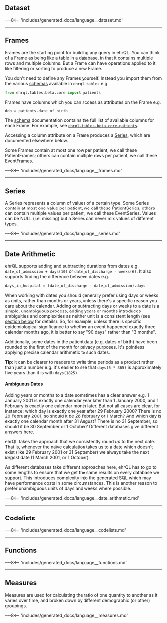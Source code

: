 ## Dataset

---8<-- 'includes/generated_docs/language__dataset.md'

---


## Frames

Frames are the starting point for building any query in ehrQL. You can
think of a Frame as being like a table in a database, in that it
contains multiple rows and multiple columns. But a Frame can have
operations applied to it like filtering or sorting to produce a new
Frame.

You don't need to define any Frames yourself. Instead you import them
from the various [schemas](schemas.md) available in `ehrql.tables` e.g.
```py
from ehrql.tables.beta.core import patients
```

Frames have columns which you can access as attributes on the Frame e.g.
```py
dob = patients.date_of_birth
```

The [schema](schemas.md) documentation contains the full list of
available columns for each Frame. For example, see
[`ehrql.tables.beta.core.patients`](schemas/beta.core.md/#patients).

Accessing a column attribute on a Frame produces a [Series](#series),
which are documented elsewhere below.

Some Frames contain at most one row per patient, we call these
PatientFrames; others can contain multiple rows per patient, we call
these EventFrames.

---8<-- 'includes/generated_docs/language__frames.md'

---


## Series

A Series represents a column of values of a certain type. Some Series
contain at most one value per patient, we call these PatientSeries;
others can contain multiple values per patient, we call these
EventSeries. Values can be NULL (i.e. missing) but a Series can never
mix values of different types.

---8<-- 'includes/generated_docs/language__series.md'

---


## Date Arithmetic

ehrQL supports adding and subtracting durations from dates e.g.
`date_of_admission + days(10)` or `date_of_discharge - weeks(6)`. It
also supports finding the difference between dates e.g.
```py
days_in_hospital = (date_of_discharge - date_of_admission).days
```

When working with dates you should generally prefer using days or weeks
as units, rather than months or years, unless there's a specific reason
you care about the calendar. Adding or subtracting days or weeks to a
date is a simple, unambiguous process; adding years or months introduces
ambiguities and complexities as neither unit is a consistent length (see
[section below](#ambiguous-dates) for details). So, for example, unless
there is specific epidemiological significance to whether an event
happened exactly three calendar months ago, it is better to say "90
days" rather than "3 months".

Additionally, some dates in the patient data (e.g. dates of birth) have
been rounded to the first of the month for privacy purposes. It's
pointless applying precise calendar arithmetic to such dates.

**Tip**: it can be clearer to readers to write time periods as a product
rather than just a number e.g. it's easier to see that `days(5 * 365)`
is approximately five years than it is with `days(1825)`.


#### Ambiguous Dates

Adding years or months to a date sometimes has a clear answer e.g. 1
January 2001 is exactly one calendar year later than 1 January 2000, and
1 February is exactly one calendar month later. But not all cases are
clear, for instance: which day is exactly one year after 29 February
2000? There is no 29 February 2001, so should it be 28 February or 1
March? And which day is exactly one calendar month after 31 August?
There is no 31 September, so should it be 30 September or 1 October?
Different databases give different answers here.

ehrQL takes the approach that we consistently round *up* to the next
date. That is, whenever the naïve calculation takes us to a date which
doesn't exist (like 29 February 2001 or 31 September) we always take the
next *largest* date (1 March 2001, or 1 October).

As different databases take different approaches here, ehrQL has to go
to some lengths to ensure that we get the same results on every database
we support. This introduces complexity into the generated SQL which may
have performance costs in some circumstances. This is another reason to
prefer unambiguous units of days and weeks where possible.

---8<-- 'includes/generated_docs/language__date_arithmetic.md'

---


## Codelists

---8<-- 'includes/generated_docs/language__codelists.md'

---


## Functions

---8<-- 'includes/generated_docs/language__functions.md'

---


## Measures

Measures are used for calculating the ratio of one quantity to another
as it varies over time, and broken down by different demographic (or
other) groupings.

---8<-- 'includes/generated_docs/language__measures.md'

